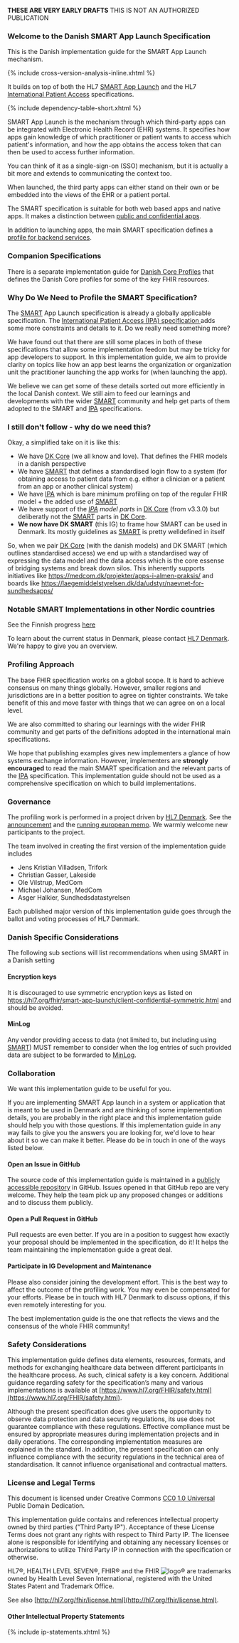 <p class="dragon"><strong>THESE ARE VERY EARLY DRAFTS</strong> THIS IS NOT AN AUTHORIZED PUBLICATION</p>

### Welcome to the Danish SMART App Launch Specification

This is the Danish implementation guide for the SMART App Launch mechanism.

{% include cross-version-analysis-inline.xhtml %}

It builds on top of both the HL7 [SMART App Launch](https://hl7.org/fhir/smart-app-launch/) and the HL7 [International Patient Access](https://build.fhir.org/ig/HL7/fhir-ipa/) specifications.

{% include dependency-table-short.xhtml %}

SMART App Launch is the mechanism through which third-party apps can be integrated with Electronic Health Record (EHR) systems. It specifies how apps gain knowledge of which practitioner or patient wants to access which patient's information, and how the app obtains the access token that can then be used to access further information.

You can think of it as a single-sign-on (SSO) mechanism, but it is actually a bit more and extends to communicating the context too.

When launched, the third party apps can either stand on their own or be embedded into the views of the EHR or a patient portal.

The SMART specification is suitable for both web based apps and native apps. It makes a distinction between [public and confidential apps](https://hl7.org/fhir/smart-app-launch/app-launch.html#support-for-public-and-confidential-apps).

In addition to launching apps, the main SMART specification defines a [profile for backend services](https://hl7.org/fhir/smart-app-launch/backend-services.html).

### Companion Specifications

There is a separate implementation guide for [Danish Core Profiles](https://hl7.dk/fhir/core/) that defines the Danish Core profiles for some of the key FHIR resources.

### Why Do We Need to Profile the SMART Specification?

The [SMART](https://www.hl7.org/fhir/smart-app-launch/) App Launch specification is already a globally applicable specification. The
[International Patient Access (IPA) specification ](https://hl7.org/fhir/uv/ipa/) adds some more constraints and details to it. Do we
really need something more?

We have found out that there are still some places in both of these specifications that allow some implementation feedom but may be tricky for app developers to support. In this implementation guide, we aim to provide clarity on topics like how an app best learns the organization or organization unit the practitioner launching the app works for (when launching the app).

We believe we can get some of these details sorted out more efficiently in the local Danish context. We still aim to feed our learnings and developments with the wider [SMART](https://www.hl7.org/fhir/smart-app-launch/) community and help get parts of them adopted to the SMART and [IPA](https://hl7.org/fhir/uv/ipa/) specifications.

### I still don't follow - why do we need this?
Okay, a simplified take on it is like this:

 * We have [DK Core](https://hl7.dk/fhir/core) (we all know and love). That defines the FHIR models in a danish perspective
 * We have [SMART](https://www.hl7.org/fhir/smart-app-launch/) that defines a standardised login flow to a system (for obtaining access to patient data from e.g. either a clinician or a patient from an app or another clinical system)
 * We have [IPA](https://hl7.org/fhir/uv/ipa/) which is bare minimum profiling on top of the regular FHIR model + the added use of [SMART](https://www.hl7.org/fhir/smart-app-launch/)
 * We have support of the *[IPA](https://hl7.org/fhir/uv/ipa/) model parts* in [DK Core](https://hl7.dk/fhir/core) (from v3.3.0) but deliberatly not the [SMART](https://www.hl7.org/fhir/smart-app-launch/) parts in [DK Core](https://hl7.dk/fhir/core).
 * **We now have DK SMART** (this IG) to frame how SMART can be used in Denmark. Its mostly guidelines as [SMART](https://www.hl7.org/fhir/smart-app-launch/) is pretty welldefined in itself
 
So, when we pair [DK Core](https://hl7.dk/fhir/core) (with the danish models) and DK SMART (which outlines standardised access) we end up with a standardised way of expressing the data model and the data access which is the core essense of bridging systems and break down silos. This inherently supports initiatives like https://medcom.dk/projekter/apps-i-almen-praksis/ and boards like https://laegemiddelstyrelsen.dk/da/udstyr/naevnet-for-sundhedsapps/

### Notable SMART Implementations in other Nordic countries

See the Finnish progress [here](https://hl7.fi/fhir/finnish-smart/#notable-smart-implementations-in-finland)

To learn about the current status in Denmark, please contact [HL7 Denmark](https://www.hl7.dk/). We're happy to give you an overview.

### Profiling Approach
The base FHIR specification works on a global scope. It is hard to achieve consensus on many things globally. However, smaller regions and jurisdictions are in a better position to agree on tighter constraints. We take benefit of this and move faster with things that we can agree on on a local level.

We are also committed to sharing our learnings with the wider FHIR community and get parts of the definitions adopted in the international main specifications.

We hope that publishing examples gives new implementers a glance of how systems exchange information. However, implementers are **strongly encouraged** to read the main SMART specification and the relevant parts of the [IPA](https://hl7.org/fhir/uv/ipa/) specification. This implementation guide should not be used as a comprehensive specification on which to build implementations.

### Governance

The profiling work is performed in a project driven by [HL7 Denmark](https://www.hl7.dk).
See the
[announcement](https://confluence.hl7.org/display/HD/DK+IPA+SIG) and the
[running european memo](https://docs.google.com/document/d/1K0_0gDacXwYJxYd3vnI9IvD4ug2JssALiOAln14hZGo/edit?usp=sharing). We warmly welcome new participants to the project.

The team involved in creating the first version of the implementation guide includes
* Jens Kristian Villadsen, Trifork
* Christian Gasser, Lakeside
* Ole Vilstrup, MedCom
* Michael Johansen, MedCom
* Asger Halkier, Sundhedsdatastyrelsen

Each published major version of this implementation guide goes through the ballot and voting processes of HL7 Denmark.

### Danish Specific Considerations
The following sub sections will list recommendations when using SMART in a Danish setting

#### Encryption keys
It is discouraged to use symmetric encryption keys as listed on https://hl7.org/fhir/smart-app-launch/client-confidential-symmetric.html and should be avoided.

#### MinLog
Any vendor providing access to data (not limited to, but including using [SMART](https://www.hl7.org/fhir/smart-app-launch/)) MUST remember to consider when the log entries of such provided data are subject to be forwarded to [MinLog](https://www.nspop.dk/display/public/web/MinLog2+-+Min+Log+Registrering+-+Guide+til+anvendere). 


### Collaboration

We want this implementation guide to be useful for you.

If you are implementing SMART App launch in a system or application that is meant to be used in Denmark and are thinking of some implementation details, you are probably in the right place and this implementation guide should help you with those questions. If this implementation guide in any way fails to give you the answers you are looking for, we'd love to hear about it so we can make it better. Please do be in touch in one of the ways listed below.

#### Open an Issue in GitHub

The source code of this implementation guide is maintained in a [publicly accessible repository](https://github.com/hl7dk/dk-smart) in GitHub. Issues opened in that GitHub repo are very welcome. They help the team pick up any proposed changes or additions and to discuss them publicly.

#### Open a Pull Request in GitHub

Pull requests are even better. If you are in a position to suggest how exactly your proposal should be implemented in the specification, do it! It helps the team maintaining the implementation guide a great deal.

#### Participate in IG Development and Maintenance

Please also consider joining the development effort. This is the best way to affect the outcome of the profiling work. You may even be compensated for your efforts. Please be in touch with HL7 Denmark to discuss options, if this even remotely interesting for you.

The best implementation guide is the one that reflects the views and the consensus of the whole FHIR community!

### Safety Considerations
This implementation guide defines data elements, resources, formats, and methods for exchanging healthcare data between different participants in the healthcare process. As such, clinical safety is a key concern. Additional guidance regarding safety for the specification’s many and various implementations is available at [https://www.hl7.org/FHIR/safety.html](https://www.hl7.org/FHIR/safety.html).

Although the present specification does give users the opportunity to observe data protection and data security regulations, its use does not guarantee compliance with these regulations. Effective compliance must be ensured by appropriate measures during implementation projects and in daily operations. The corresponding implementation measures are explained in the standard. In addition, the present specification can only influence compliance with the security regulations in the technical area of standardisation. It cannot influence organisational and contractual matters.

### License and Legal Terms 

This document is licensed under Creative Commons [CC0 1.0 Universal](https://creativecommons.org/publicdomain/zero/1.0/) Public Domain Dedication.

This implementation guide contains and references intellectual property owned by third parties ("Third Party IP"). Acceptance of these License Terms does not grant any rights with respect to Third Party IP. The licensee alone is responsible for identifying and obtaining any necessary licenses or authorizations to utilize Third Party IP in connection with the specification or otherwise.

HL7&reg;, HEALTH LEVEL SEVEN&reg;, FHIR&reg; and the FHIR <img src="icon-fhir-16.png" alt="logo" style="float: none; margin: 0px; padding: 0px; vertical-align: bottom"/>&reg; are trademarks owned by Health Level Seven International, registered with the United States Patent and Trademark Office.

See also [http://hl7.org/fhir/license.html](http://hl7.org/fhir/license.html).

#### Other Intellectual Property Statements

{% include ip-statements.xhtml %}

